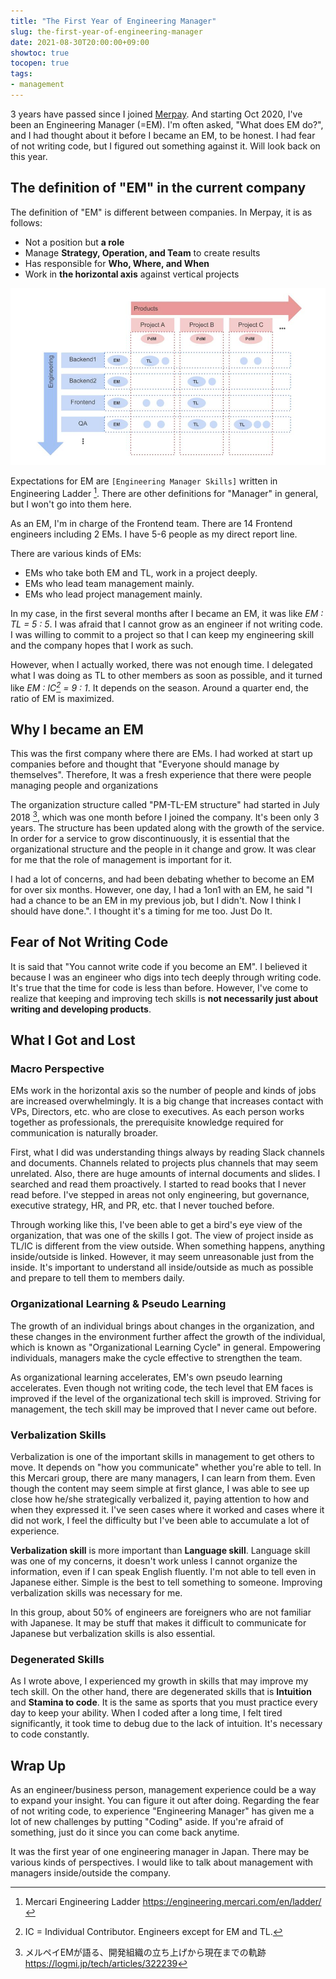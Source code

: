 ```yaml
---
title: "The First Year of Engineering Manager"
slug: the-first-year-of-engineering-manager
date: 2021-08-30T20:00:00+09:00
showtoc: true
tocopen: true
tags:
- management
---
```


3 years have passed since I joined [Merpay](https://www.merpay.com/). And starting Oct 2020, I've been an Engineering Manager (=EM). I'm often asked, "What does EM do?", and I had thought about it before I became an EM, to be honest. I had fear of not writing code, but I figured out something against it. Will look back on this year.

## The definition of "EM" in the current company

The definition of "EM" is different between companies. In Merpay, it is as follows:

- Not a position but **a role**
- Manage **Strategy, Operation, and Team** to create results
- Has responsible for **Who, Where, and When**
- Work in **the horizontal axis** against vertical projects

![Work from a horizontal axis against vertical projects](/images/2021-08-30-the-first-year-of-engineering-manager/products-engineering-matrix.jpeg "Products vs Engineering Matrix")

Expectations for EM are `[Engineering Manager Skills]` written in Engineering Ladder [^1]. There are other definitions for "Manager" in general, but I won't go into them here.

[^1]: Mercari Engineering Ladder https://engineering.mercari.com/en/ladder/

As an EM, I'm in charge of the Frontend team. There are 14 Frontend engineers including 2 EMs. I have 5-6 people as my direct report line.

There are various kinds of EMs:

- EMs who take both EM and TL, work in a project deeply.
- EMs who lead team management mainly.
- EMs who lead project management mainly.

In my case, in the first several months after I became an EM, it was like *EM : TL = 5 : 5*. I was afraid that I cannot grow as an engineer if not writing code. I was willing to commit to a project so that I can keep my engineering skill and the company hopes that I work as such.

However, when I actually worked, there was not enough time. I delegated what I was doing as TL to other members as soon as possible, and it turned like *EM : IC[^3] = 9 : 1*. It depends on the season. Around a quarter end, the ratio of EM is maximized.

[^2]: TL = Tech Lead, which is a role who is responsible for What, How, and When.
[^3]: IC = Individual Contributor. Engineers except for EM and TL.

## Why I became an EM

This was the first company where there are EMs. I had worked at start up companies before and thought that "Everyone should manage by themselves". Therefore, It was a fresh experience that there were people managing people and organizations

The organization structure called "PM-TL-EM structure" had started in July 2018 [^4], which was one month before I joined the company. It's been only 3 years. The structure has been updated along with the growth of the service. In order for a service to grow discontinuously, it is essential that the organizational structure and the people in it change and grow. It was clear for me that the role of management is important for it.

[^4]: メルペイEMが語る、開発組織の立ち上げから現在までの軌跡
https://logmi.jp/tech/articles/322239

I had a lot of concerns, and had been debating whether to become an EM for over six months. However, one day, I had a 1on1 with an EM, he said "I had a chance to be an EM in my previous job, but I didn't. Now I think I should have done.". I thought it's a timing for me too. Just Do It.

## Fear of Not Writing Code

It is said that "You cannot write code if you become an EM". I believed it because I was an engineer who digs into tech deeply through writing code. It's true that the time for code is less than before. However, I've come to realize that keeping and improving tech skills is **not necessarily just about writing and developing products**.

## What I Got and Lost

### Macro Perspective

EMs work in the horizontal axis so the number of people and kinds of jobs are increased overwhelmingly. It is a big change that increases contact with VPs, Directors, etc. who are close to executives. As each person works together as professionals, the prerequisite knowledge required for communication is naturally broader.

First, what I did was understanding things always by reading Slack channels and documents. Channels related to projects plus channels that may seem unrelated. Also, there are huge amounts of internal documents and slides. I searched and read them proactively. I started to read books that I never read before. I've stepped in areas not only engineering, but governance, executive strategy, HR, and PR, etc. that I never touched before.  

Through working like this, I've been able to get a bird's eye view of the organization, that was one of the skills I got. The view of project inside as TL/IC is different from the view outside. When something happens, anything inside/outside is linked. However, it may seem unreasonable just from the inside. It's important to understand all inside/outside as much as possible and prepare to tell them to members daily.

### Organizational Learning & Pseudo Learning

The growth of an individual brings about changes in the organization, and these changes in the environment further affect the growth of the individual, which is known as "Organizational Learning Cycle" in general. Empowering individuals, managers make the cycle effective to strengthen the team. 

As organizational learning accelerates, EM's own pseudo learning accelerates. Even though not writing code, the tech level that EM faces is improved if the level of the organizational tech skill is improved. Striving for management, the tech skill may be improved that I never came out before.

### Verbalization Skills

Verbalization is one of the important skills in management to get others to move. It depends on "how you communicate" whether you're able to tell. In this Mercari group, there are many managers, I can learn from them. Even though the content may seem simple at first glance, I was able to see up close how he/she strategically verbalized it, paying attention to how and when they expressed it. I've seen cases where it worked and cases where it did not work, I feel the difficulty but I've been able to accumulate a lot of experience.

**Verbalization skill** is more important than **Language skill**. Language skill was one of my concerns, it doesn't work unless I cannot organize the information, even if I can speak English fluently. I'm not able to tell even in Japanese either. Simple is the best to tell something to someone. Improving verbalization skills was necessary for me.

In this group, about 50% of engineers are foreigners who are not familiar with Japanese. It may be stuff that makes it difficult to communicate for Japanese but verbalization skills is also essential.

### Degenerated Skills

As I wrote above, I experienced my growth in skills that may improve my tech skill. On the other hand, there are degenerated skills that is **Intuition** and **Stamina to code**. It is the same as sports that you must practice every day to keep your ability. When I coded after a long time, I felt tired significantly, it took time to debug due to the lack of intuition. It's necessary to code constantly.


## Wrap Up

As an engineer/business person, management experience could be a way to expand your insight. You can figure it out after doing. Regarding the fear of not writing code, to experience "Engineering Manager" has given me a lot of new challenges by putting "Coding" aside. If you're afraid of something, just do it since you can come back anytime.

It was the first year of one engineering manager in Japan. There may be various kinds of perspectives. I would like to talk about management with managers inside/outside the company.
